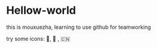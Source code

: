 # Hellow-world
this is mouxuezha, learning to use github for teamworking

try some icons: 🍕, 🥓 , 🇨🇳

